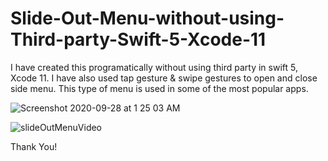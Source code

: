 # Slide-Out-Menu-without-using-Third-party-Swift-5-Xcode-11
I have created this programatically without using third party in swift 5, Xcode 11. I have also used tap gesture & swipe gestures to open and close side menu. This type of menu is used in some of the most popular apps.

![Screenshot 2020-09-28 at 1 25 03 AM](https://user-images.githubusercontent.com/58632386/94375050-6cc67180-012e-11eb-9333-f3de913e9d80.png)

![slideOutMenuVideo](https://user-images.githubusercontent.com/58632386/94375078-a0090080-012e-11eb-809c-b4608fe7623d.gif)

Thank You!
 
